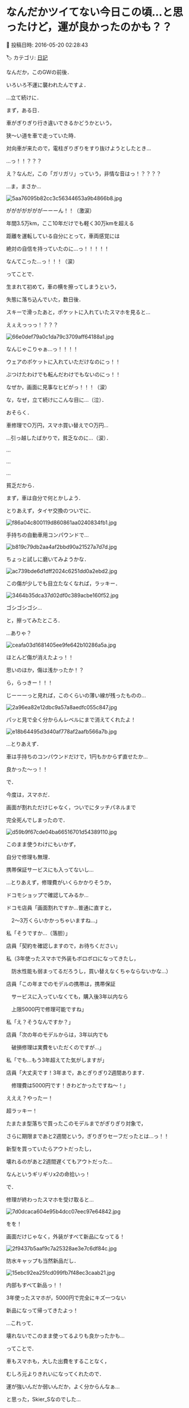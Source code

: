 # なんだかツイてない今日この頃…と思ったけど，運が良かったのかも？？

📅 投稿日時: 2016-05-20 02:28:43

🏷️ カテゴリ: [日記](cc4b5682fb7b8b144980957a978653fb0.md)

なんだか，このGWの前後．


いろいろ不運に襲われたんですよ．


…立て続けに．





まず，ある日．


車がぎりぎり行き違いできるかどうかという，


狭～い道を車で走っていた時．


対向車が来たので，電柱ぎりぎりをすり抜けようとしたとき…


…っ！！？？？


え？なんだ，この「ガリガリ」っていう，非情な音はっ！？？？？





…ま，まさか…




![5aa76095b82cc3c56344653a9b4866b8.jpg](images/5aa76095b82cc3c56344653a9b4866b8.jpg)




がががががががーーーん！！（激涙）


年間3.5万km，ここ10年だけでも軽く30万kmを超える


距離を運転している自分にとって，車両感覚には


絶対の自信を持っていたのに…っ！！！！！


なんてこった…っ！！！（涙）





ってことで．


生まれて初めて，車の横を擦ってしまうという，


失態に落ち込んでいた，数日後．





スキーで滑ったあと，ポケットに入れていたスマホを見ると…


えぇえっっっ！？？？




![66e0def79a0c1da79c3709aff64188a1.jpg](images/66e0def79a0c1da79c3709aff64188a1.jpg)




なんじゃこりゃぁ…っ！！！！


ウェアのポケットに入れていただけなのにっ！！


ぶつけたわけでも転んだわけでもないのにっ！！


なぜか，画面に見事なヒビがっ！！！（涙）


な，なぜ，立て続けにこんな目に…（泣）．





おそらく．


車修理で○万円，スマホ買い替えで○万円…


…引っ越したばかりで，貧乏なのに…（涙）．





…


…


…


貧乏だから．


まず，車は自分で何とかしよう．


とりあえず，タイヤ交換のついでに．




![f86a04c800119d860861aa0240834fb1.jpg](images/f86a04c800119d860861aa0240834fb1.jpg)




手持ちの自動車用コンパウンドで…




![b819c79db2aa4af2bbd90a21527a7d7d.jpg](images/b819c79db2aa4af2bbd90a21527a7d7d.jpg)




ちょっと試しに磨いてみようかな．




![ac739bde6d1dff2024c6251dd0a2ebd2.jpg](images/ac739bde6d1dff2024c6251dd0a2ebd2.jpg)




この傷が少しでも目立たなくなれば，ラッキー．




![3464b35dca37d02df0c389acbe160f52.jpg](images/3464b35dca37d02df0c389acbe160f52.jpg)




ゴシゴシゴシ…


と，擦ってみたところ．


…ありゃ？




![ceafa03d1681405ee9fe642b10286a5a.jpg](images/ceafa03d1681405ee9fe642b10286a5a.jpg)




ほとんど傷が消えたよっ！！


思いのほか，傷は浅かったか！？


ら，らっきー！！！


じーーーっと見れば，このくらいの薄い線が残ったものの…




![2a96ea82e12dbc9a57a8aedfc055c847.jpg](images/2a96ea82e12dbc9a57a8aedfc055c847.jpg)




パッと見で全く分からんレベルにまで消えてくれたよ！




![e18b64495d3d40af778af2aafb566a7b.jpg](images/e18b64495d3d40af778af2aafb566a7b.jpg)




…とりあえず．


車は手持ちのコンパウンドだけで，1円もかからず直せたか…


良かった～っ！！





で．


今度は，スマホだ．


画面が割れただけじゃなく，ついでにタッチパネルまで


完全死んでしまったので．




![d59b9f67cde04ba66516701d54389110.jpg](images/d59b9f67cde04ba66516701d54389110.jpg)




このまま使うわけにもいかず，


自分で修理も無理．


携帯保証サービスにも入ってないし…





…とりあえず，修理費がいくらかかりそうか，


ドコモショップで確認してみるか…





ドコモ店員「画面割れですか…普通に直すと，


　2～3万くらいかかっちゃいますね…」





私「そうですか…（落胆）」





店員「契約を確認しますので，お待ちください」





私（3年使ったスマホで外装もボロボロになってきたし，


　防水性能も弱まってるだろうし，買い替えなくちゃならないかな…）





店員「この年までのモデルの携帯は，携帯保証


　サービスに入っていなくても，購入後3年以内なら


　上限5000円で修理可能ですね」





私「え？そうなんですか？」





店員「次の年のモデルからは，3年以内でも


　破損修理は実費をいただくのですが…」





私「でも…もう3年超えてた気がしますが」





店員「大丈夫です！3年まで，あとぎりぎり2週間あります．


　修理費は5000円です！きわどかったですね～！」





えええ？やったー！


超ラッキー！


たまたま型落ちで買ったこのモデルまでがぎりぎり対象で，


さらに期限まであと2週間という，ぎりぎりセーフだったとは…っ！！


新型を買っていたらアウトだったし，


壊れるのがあと2週間遅くてもアウトだった…


なんというギリギリx2の命拾いっ！





で．


修理が終わったスマホを受け取ると…




![7d0dcaca604e95b4dcc07eec97e64842.jpg](images/7d0dcaca604e95b4dcc07eec97e64842.jpg)




をを！


画面だけじゃなく，外装がすべて新品になってる！




![2f9437b5aaf9c7a25328ae3e7c6df84c.jpg](images/2f9437b5aaf9c7a25328ae3e7c6df84c.jpg)




防水キャップも当然新品だし．




![15ebc92ea25fcd099fb7f48ec3caab21.jpg](images/15ebc92ea25fcd099fb7f48ec3caab21.jpg)




内部もすべて新品っ！！


3年使ったスマホが，5000円で完全にキズ一つない


新品になって帰ってきたよっ！





…これって．


壊れないでこのまま使ってるよりも良かったかも…





ってことで．


車もスマホも，大した出費をすることなく，


むしろ元よりきれいになってくれたので．





運が強いんだか弱いんだか，よく分からんなぁ…


と思った，Skier_Sなのでした…

